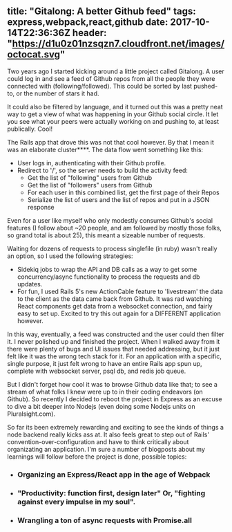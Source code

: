 title: "Gitalong: A better Github feed"
tags: express,webpack,react,github
date: 2017-10-14T22:36:36Z
header: "https://d1u0z01nzsqzn7.cloudfront.net/images/octocat.svg"
----

Two years ago I started kicking around a little project called Gitalong. A user could log in and see a feed of Github repos from all the people they were connected with (following/followed).  This could be sorted by last pushed-to, or the number of stars it had.

It could also be filtered by language, and it turned out this was a pretty neat way to get a view of what was happening in your Github social circle.  It let you see what your peers were actually working on and pushing to, at least publically.  Cool!

The Rails app that drove this was not that cool however.  By that I mean it was an elaborate cluster****.  The data flow went something like this:

- User logs in, authenticating with their Github profile.
- Redirect to '/', so the server needs to build the activity feed:
  - Get the list of "following" users from Github
  - Get the list of "followers" users from Github
  - For each user in this combined list, get the first page of their Repos
  - Serialize the list of users and the list of repos and put in a JSON response

Even for a user like myself who only modestly consumes Github's social features (I follow about ~20 people, and am followed by mostly those folks, so grand total is about 25), this meant a sizeable number of requests.

Waiting for dozens of requests to process singlefile (in ruby) wasn't really an option, so I used the following strategies:
- Sidekiq jobs to wrap the API and DB calls as a way to get some concurrency/async functionality to process the requests and db updates.
- For fun, I used Rails 5's new ActionCable feature to 'livestream' the data to the client as the data came back from Github.  It was rad watching React components get data from a websocket connection, and fairly easy to set up.  Excited to try this out again for a DIFFERENT application however.

In this way, eventually, a feed was constructed and the user could then filter it.  I never polished up and finished the project.  When I walked away from it there were plenty of bugs and UI issues that needed addressing, but it just felt like it was the wrong tech stack for it.  For an application with a specific, single purpose, it just felt wrong to have an entire Rails app spun up, complete with websocket server, psql db, and redis job queue.

But I didn't forget how cool it was to browse Github data like that; to see a stream of what folks I knew were up to in their coding endeavors (on Github).  So recently I decided to reboot the project in Express as an excuse to dive a bit deeper into Nodejs (even doing some Nodejs units on Pluralsight.com).

So far its been extremely rewarding and exciting to see the kinds of things a node backend really kicks ass at.  It also feels great to step out of Rails' convention-over-configuration and have to think critically about organizating an application.  I'm sure a number of blogposts about my learnings will follow before the project is done, possible topics:
* ### Organizing an Express/React app in the age of Webpack
* ### "Productivity: function first, design later"  Or, "fighting against every impulse in my soul".
* ### Wrangling a ton of async requests with Promise.all
